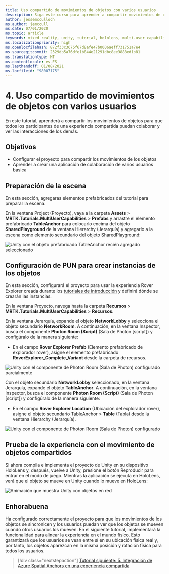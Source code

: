 ```yaml
---
title: Uso compartido de movimientos de objetos con varios usuarios
description: Siga este curso para aprender a compartir movimientos de objetos con varios usuarios en una aplicación de HoloLens 2.
author: jessemcculloch
ms.author: jemccull
ms.date: 07/01/2020
ms.topic: article
keywords: mixed reality, unity, tutorial, hololens, multi-user capabilities, Photon, MRTK, mixed reality toolkit, UWP, Azure spatial anchors
ms.localizationpriority: high
ms.openlocfilehash: 872f33c3675f67d8afe47b0006aeff731751a7e4
ms.sourcegitcommit: 2329db5a76dfe1b844e21291dbc8ee3888ed1b81
ms.translationtype: HT
ms.contentlocale: es-ES
ms.lasthandoff: 01/08/2021
ms.locfileid: "98007175"
---
```

# <a name="4-sharing-object-movements-with-multiple-users"></a>4. Uso compartido de movimientos de objetos con varios usuarios

En este tutorial, aprenderá a compartir los movimientos de objetos para que todos los participantes de una experiencia compartida puedan colaborar y ver las interacciones de los demás.

## <a name="objectives"></a>Objetivos

* Configurar el proyecto para compartir los movimientos de los objetos
* Aprender a crear una aplicación de colaboración de varios usuarios básica

## <a name="preparing-the-scene"></a>Preparación de la escena

En esta sección, agregaras elementos prefabricados del tutorial para preparar la escena.

En la ventana Project (Proyecto), vaya a la carpeta **Assets** > **MRTK.Tutorials.MultiUserCapabilities** > **Prefabs** y arrastre el elemento prefabricado **TableAnchor** para colocarlo encima del objeto **SharedPlayground** de la ventana Hierarchy (Jerarquía) y agregarlo a la escena como elemento secundario del objeto SharedPlayground:

![Unity con el objeto prefabricado TableAnchor recién agregado seleccionado](images/mr-learning-sharing/sharing-04-section1-step1-1.png)

## <a name="configuring-pun-to-instantiate-the-objects"></a>Configuración de PUN para crear instancias de los objetos

En esta sección, configurará el proyecto para usar la experiencia Rover Explorer creada durante los [tutoriales de introducción](mr-learning-base-01.md) y definirá dónde se crearán las instancias.

En la ventana Proyecto, navega hasta la carpeta **Recursos** > **MRTK.Tutorials.MultiUserCapabilities** > **Recursos**.

En la ventana Jerarquía, expande el objeto **NetworkLobby** y selecciona el objeto secundario **NetworkRoom**. A continuación, en la ventana Inspector, busca el componente **Photon Room (Script)** (Sala de Photon [script]) y configúralo de la manera siguiente:

* En el campo **Rover Explorer Prefab** (Elemento prefabricado de explorador rover), asigne el elemento prefabricado **RoverExplorer_Complete_Variant** desde la carpeta de recursos.

![Unity con el componente de Photon Room (Sala de Photon) configurado parcialmente](images/mr-learning-sharing/sharing-04-section2-step1-1.png)

Con el objeto secundario **NetworkLobby** seleccionado, en la ventana Jerarquía, expande el objeto **TableAnchor**. A continuación, en la ventana Inspector, busca el componente **Photon Room (Script)** (Sala de Photon [script]) y configúralo de la manera siguiente:

* En el campo **Rover Explorer Location** (Ubicación del explorador rover), asigne el objeto secundario TableAnchor > **Table** (Tabla) desde la ventana Hierarchy (Jerarquía).

![Unity con el componente de Photon Room (Sala de Photon) configurado](images/mr-learning-sharing/sharing-04-section2-step1-2.png)

## <a name="trying-the-experience-with-shared-object-movement"></a>Prueba de la experiencia con el movimiento de objetos compartidos

Si ahora compila e implementa el proyecto de Unity en su dispositivo HoloLens y, después, vuelve a Unity, presione el botón Reproducir para entrar en el modo de juego. Mientras la aplicación se ejecuta en HoloLens, verá que el objeto se mueve en Unity cuando lo mueve en HoloLens:

![Animación que muestra Unity con objetos en red](images/mr-learning-sharing/sharing-04-section3-step1-1.gif)

## <a name="congratulations"></a>Enhorabuena

Ha configurado correctamente el proyecto para que los movimientos de los objetos se sincronicen y los usuarios puedan ver que los objetos se mueven cuando otros usuarios los mueven. En el siguiente tutorial, implementará la funcionalidad para alinear la experiencia en el mundo físico. Esto garantizará que los usuarios se vean entre sí en su ubicación física real y, por tanto, los objetos aparezcan en la misma posición y rotación física para todos los usuarios.

> [!div class="nextstepaction"]
> [Tutorial siguiente: 5. Integración de Azure Spatial Anchors en una experiencia compartida](mr-learning-sharing-05.md)
